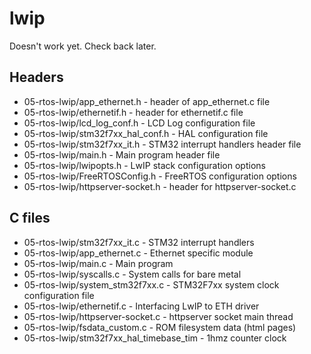 # lwip

Doesn't work yet. Check back later.

## Headers
  - 05-rtos-lwip/app_ethernet.h -             header of app_ethernet.c file
  - 05-rtos-lwip/ethernetif.h -               header for ethernetif.c file
  - 05-rtos-lwip/lcd_log_conf.h -             LCD Log configuration file
  - 05-rtos-lwip/stm32f7xx_hal_conf.h -       HAL configuration file
  - 05-rtos-lwip/stm32f7xx_it.h -             STM32 interrupt handlers header file
  - 05-rtos-lwip/main.h -                     Main program header file
  - 05-rtos-lwip/lwipopts.h -                 LwIP stack configuration options
  - 05-rtos-lwip/FreeRTOSConfig.h -           FreeRTOS configuration options
  - 05-rtos-lwip/httpserver-socket.h -        header for httpserver-socket.c
  
## C files

  - 05-rtos-lwip/stm32f7xx_it.c -             STM32 interrupt handlers
  - 05-rtos-lwip/app_ethernet.c -             Ethernet specific module
  - 05-rtos-lwip/main.c -                     Main program
  - 05-rtos-lwip/syscalls.c -                 System calls for bare metal
  - 05-rtos-lwip/system_stm32f7xx.c -         STM32F7xx system clock configuration file
  - 05-rtos-lwip/ethernetif.c -               Interfacing LwIP to ETH driver
  - 05-rtos-lwip/httpserver-socket.c -        httpserver socket main thread
  - 05-rtos-lwip/fsdata_custom.c -            ROM filesystem data (html pages)
  - 05-rtos-lwip/stm32f7xx_hal_timebase_tim - 1hmz counter clock
